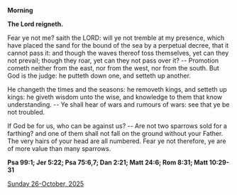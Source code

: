**Morning**

**The Lord reigneth.**
 
Fear ye not me? saith the LORD: will ye not tremble at my presence, which have placed the sand for the bound of the sea by a perpetual decree, that it cannot pass it: and though the waves thereof toss themselves, yet can they not prevail; though they roar, yet can they not pass over it? -- Promotion cometh neither from the east, nor from the west, nor from the south. But God is the judge: he putteth down one, and setteth up another.
 
He changeth the times and the seasons: he removeth kings, and setteth up kings: he giveth wisdom unto the wise, and knowledge to them that know understanding. -- Ye shall hear of wars and rumours of wars: see that ye be not troubled.
 
If God be for us, who can be against us? -- Are not two sparrows sold for a farthing? and one of them shall not fall on the ground without your Father. The very hairs of your head are all numbered. Fear ye not therefore, ye are of more value than many sparrows.  

**Psa 99:1; Jer 5:22; Psa 75:6,7; Dan 2:21; Matt 24:6; Rom 8:31; Matt 10:29-31**

[Sunday 26-October, 2025](https://t.me/daily_light)

